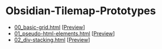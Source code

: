 # Obsidian-Tilemap-Prototypes

- [00_basic-grid.html](./prototypes/00_basic-grid.html) [[Preview](https://htmlpreview.github.io/?https://github.com/slashercash/obsidian-tilemap-prototypes/blob/master/prototypes/00_basic-grid.html)]
- [01_pseudo-html-elements.html](./prototypes/01_pseudo-html-elements.html) [[Preview](https://htmlpreview.github.io/?https://github.com/slashercash/obsidian-tilemap-prototypes/blob/master/prototypes/01_pseudo-html-elements.html)]
- [02_div-stacking.html](./prototypes/02_div-stacking.html) [[Preview](https://htmlpreview.github.io/?https://github.com/slashercash/obsidian-tilemap-prototypes/blob/master/prototypes/02_div-stacking.html)]
